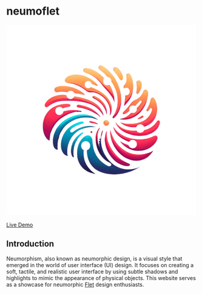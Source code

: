 # neumoflet
![favicon](assets/favicon.png)

[Live Demo](https://neumoflet.onrender.com)

## Introduction

Neumorphism, also known as neumorphic design, is a visual style that emerged in the world of user interface (UI) design. It focuses on creating a soft, tactile, and realistic user interface by using subtle shadows and highlights to mimic the appearance of physical objects. This website serves as a showcase for neumorphic [Flet](https://flet.dev) design enthusiasts.
